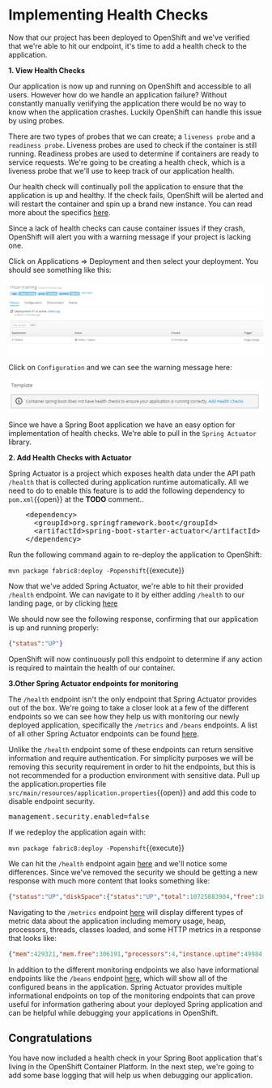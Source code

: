 # Implementing Health Checks

Now that our project has been deployed to OpenShift and we've verified that we're able to hit our endpoint, it's time to add a health check to the application.

**1. View Health Checks**

Our application is now up and running on OpenShift and accessible to all users. However how do we handle an application failure? Without constantly manually veriifying the application there would be no way to know when the application crashes. Luckily OpenShift can handle this issue by using probes.

There are two types of probes that we can create; a `liveness probe` and a `readiness probe`. Liveness probes are used to check if the container is still running. Readiness probes are used to determine if containers are ready to service requests. We're going to be creating a health check, which is a liveness probe that we'll use to keep track of our application health.

Our health check will continually poll the application to ensure that the application is up and healthy. If the check fails, OpenShift will be alerted and will restart the container and spin up a brand new instance. You can read more about the specifics [here](https://docs.openshift.org/latest/dev_guide/application_health.html).

Since a lack of health checks can cause container issues if they crash, OpenShift will alert you with a warning message if your project is lacking one. 

Click on Applications => Deployment and then select your deployment. You should see something like this: 

![Application Deployment](../../assets/middleware/rhoar-monitoring/applicationDeployment.png)

Click on `Configuration` and we can see the warning message here:

![Missing Health Checks](../../assets/middleware/rhoar-monitoring/missingHealthChecks.png)


Since we have a Spring Boot application we have an easy option for implementation of health checks. We're able to pull in the `Spring Actuator` library.

**2. Add Health Checks with Actuator**

Spring Actuator is a project which exposes health data under the API path `/health` that is collected during application runtime automatically. All we need to do to enable this feature is to add the following dependency to ``pom.xml``{{open}} at the **TODO** comment..

<pre class="file" data-filename="pom.xml" data-target="insert" data-marker="<!-- TODO: Add Actuator dependency here -->">
    &lt;dependency&gt;
      &lt;groupId&gt;org.springframework.boot&lt;/groupId&gt;
      &lt;artifactId&gt;spring-boot-starter-actuator&lt;/artifactId&gt;
    &lt;/dependency&gt;
</pre>

Run the following command again to re-deploy the application to OpenShift:

``mvn package fabric8:deploy -Popenshift``{{execute}}

Now that we've added Spring Actuator, we're able to hit their provided `/health` endpoint. We can navigate to it by either adding `/health` to our landing page, or by clicking [here](http://rhoar-training-dev.[[HOST_SUBDOMAIN]]-80-[[KATACODA_HOST]].environments.katacoda.com/health) 

We should now see the following response, confirming that our application is up and running properly:

```json 
{"status":"UP"}
```

OpenShift will now continuously poll this endpoint to determine if any action is required to maintain the health of our container.

**3.Other Spring Actuator endpoints for monitoring**

The `/health` endpoint isn't the only endpoint that Spring Actuator provides out of the box. We're going to take a closer look at a few of the different endpoints so we can see how they help us with monitoring our newly deployed application, specifically the `/metrics` and `/beans` endpoints. A list of all other Spring Actuator endpoints can be found [here](https://docs.spring.io/spring-boot/docs/current/reference/html/production-ready-endpoints.html).

Unlike the `/health` endpoint some of these endpoints can return sensitive information and require authentication. For simplicity purposes we will be removing this security requirement in order to hit the endpoints, but this is not recommended for a production environment with sensitive data. Pull up the application.properties file ``src/main/resources/application.properties``{{open}} and add this code to disable endpoint security.

<pre class="file" data-filename="src/main/resources/application.properties" data-target="insert" data-marker="# TODO: Add Security preference here">
management.security.enabled=false
</pre>

If we redeploy the application again with: 

``mvn package fabric8:deploy -Popenshift``{{execute}} 

We can hit the `/health` endpoint again [here](http://rhoar-training-dev.[[HOST_SUBDOMAIN]]-80-[[KATACODA_HOST]].environments.katacoda.com/health) and we'll notice some differences. Since we've removed the security we should be getting a new response with much more content that looks something like:

```json
{"status":"UP","diskSpace":{"status":"UP","total":10725883904,"free":10131124224,"threshold":10485760}}
```

Navigating to the `/metrics` endpoint [here](http://rhoar-training-dev.[[HOST_SUBDOMAIN]]-80-[[KATACODA_HOST]].environments.katacoda.com/metrics) will display different types of metric data about the application including memory usage, heap, processors, threads, classes loaded, and some HTTP metrics in a response that looks like:

```json
{"mem":429321,"mem.free":306191,"processors":4,"instance.uptime":49984,"uptime":55113,"systemload.average":0.45,"heap.committed":372224,"heap.init":63488,"heap.used":66032,"heap":899584,"nonheap.committed":59328,"nonheap.init":2496,"nonheap.used":57098,"nonheap":0,"threads.peak":26,"threads.daemon":22,"threads.totalStarted":31,"threads":24,"classes":6994,"classes.loaded":6994,"classes.unloaded":0,"gc.ps_scavenge.count":14,"gc.ps_scavenge.time":141,"gc.ps_marksweep.count":2,"gc.ps_marksweep.time":130,"httpsessions.max":-1,"httpsessions.active":0,"gauge.response.health":2.0,"counter.status.200.health":5}
```

In addition to the different monitoring endpoints we also have informational endpoints like the `/beans` endpoint [here](http://rhoar-training-dev.[[HOST_SUBDOMAIN]]-80-[[KATACODA_HOST]].environments.katacoda.com/beans), which will show all of the configured beans in the application. Spring Actuator provides multiple informational endpoints on top of the monitoring endpoints that can prove useful for information gathering about your deployed Spring application and can be helpful while debugging your applications in OpenShift.

## Congratulations

You have now included a health check in your Spring Boot application that's living in the OpenShift Container Platform. In the next step, we're going to add some base logging that will help us when debugging our application.

